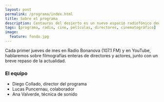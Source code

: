 ```yaml
---
layout: post
permalink: /programa/index.html
title: Sobre el programa
description: Centauros del desierto es un nuevo espacio radiofónico dedicado a la exploración del mundo cinematográfico.
tags: [programa, radio, cine, películas, directores, cinematográfico]
image:
  feature: fondo.jpg
---
```


Cada primer jueves de mes en Radio Bonanova (107.1 FM) y en YouTube, hablaremos sobre filmografías enteras de directores y actores, junto con un breve repaso de la actualidad.

### El equipo
* Diego Collado, director del programa
* Lucas Puncernau, colaborador
* Ana Valverde, técnica de sonido
